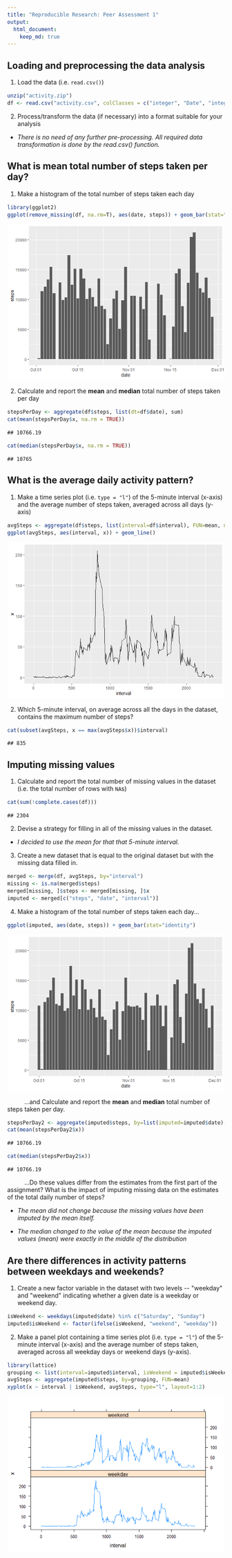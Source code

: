 ```yaml
---
title: "Reproducible Research: Peer Assessment 1"
output: 
  html_document:
    keep_md: true
---
```


## Loading and preprocessing the data analysis

1. Load the data (i.e. `read.csv()`)


```r
unzip("activity.zip")
df <- read.csv("activity.csv", colClasses = c("integer", "Date", "integer"))
```

2. Process/transform the data (if necessary) into a format suitable for your analysis

* *There is no need of any further pre-processing. All required data transformation is done by the read.csv() function.*

## What is mean total number of steps taken per day?

1. Make a histogram of the total number of steps taken each day


```r
library(ggplot2)
ggplot(remove_missing(df, na.rm=T), aes(date, steps)) + geom_bar(stat="identity")
```

![](PA1_template_files/figure-html/unnamed-chunk-2-1.png)<!-- -->

2. Calculate and report the **mean** and **median** total number of steps taken per day


```r
stepsPerDay <- aggregate(df$steps, list(dt=df$date), sum)
cat(mean(stepsPerDay$x, na.rm = TRUE))
```

```
## 10766.19
```

```r
cat(median(stepsPerDay$x, na.rm = TRUE))
```

```
## 10765
```

## What is the average daily activity pattern?

1. Make a time series plot (i.e. `type = "l"`) of the 5-minute interval (x-axis) and the average number of steps taken, averaged across all days (y-axis)


```r
avgSteps <- aggregate(df$steps, list(interval=df$interval), FUN=mean, na.rm=TRUE)
ggplot(avgSteps, aes(interval, x)) + geom_line()
```

![](PA1_template_files/figure-html/unnamed-chunk-4-1.png)<!-- -->

2. Which 5-minute interval, on average across all the days in the dataset, contains the maximum number of steps?


```r
cat(subset(avgSteps, x == max(avgSteps$x))$interval)
```

```
## 835
```

## Imputing missing values

1. Calculate and report the total number of missing values in the dataset (i.e. the total number of rows with `NA`s)


```r
cat(sum(!complete.cases(df)))
```

```
## 2304
```

2. Devise a strategy for filling in all of the missing values in the dataset.

* *I decided to use the mean for that that 5-minute interval.*

3. Create a new dataset that is equal to the original dataset but with the missing data filled in.


```r
merged <- merge(df, avgSteps, by="interval")
missing <- is.na(merged$steps)
merged[missing, ]$steps <- merged[missing, ]$x
imputed <- merged[c("steps", "date", "interval")]
```

4. Make a histogram of the total number of steps taken each day...


```r
ggplot(imputed, aes(date, steps)) + geom_bar(stat="identity")
```

![](PA1_template_files/figure-html/unnamed-chunk-8-1.png)<!-- -->

&nbsp;&nbsp;&nbsp;&nbsp;&nbsp;&nbsp;&nbsp;&nbsp;&nbsp;
...and Calculate and report the **mean** and **median** total number of steps taken per day.

```r
stepsPerDay2 <- aggregate(imputed$steps, by=list(imputed=imputed$date), FUN=sum)
cat(mean(stepsPerDay2$x))
```

```
## 10766.19
```

```r
cat(median(stepsPerDay2$x))
```

```
## 10766.19
```

&nbsp;&nbsp;&nbsp;&nbsp;&nbsp;&nbsp;&nbsp;&nbsp;&nbsp;
...Do these values differ from the estimates from the first part of the assignment? What is the impact of imputing missing data on the estimates of the total daily number of steps?

* *The mean did not change because the missing values have been imputed by the mean itself.*

* *The median changed to the value of the mean because the imputed values (mean) were exactly in the middle of the distribution*


## Are there differences in activity patterns between weekdays and weekends?

1. Create a new factor variable in the dataset with two levels -- "weekday" and "weekend" indicating whether a given date is a weekday or weekend day.


```r
isWeekend <- weekdays(imputed$date) %in% c("Saturday", "Sunday")
imputed$isWeekend <- factor(ifelse(isWeekend, "weekend", "weekday"))
```

2. Make a panel plot containing a time series plot (i.e. `type = "l"`) of the 5-minute interval (x-axis) and the average number of steps taken, averaged across all weekday days or weekend days (y-axis).


```r
library(lattice)
grouping <- list(interval=imputed$interval, isWeekend = imputed$isWeekend)
avgSteps <- aggregate(imputed$steps, by=grouping, FUN=mean)
xyplot(x ~ interval | isWeekend, avgSteps, type="l", layout=1:2)
```

![](PA1_template_files/figure-html/unnamed-chunk-11-1.png)<!-- -->
